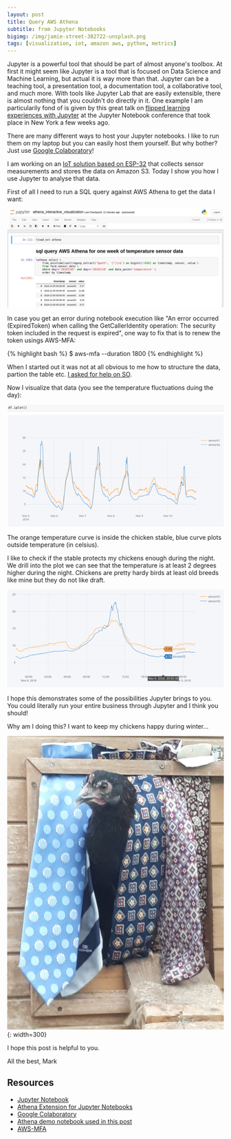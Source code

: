 ```yaml
---
layout: post
title: Query AWS Athena
subtitle: from Jupyter Notebooks
bigimg: /img/jamie-street-382722-unsplash.png
tags: [visualization, iot, amazon aws, python, metrics]
---
```


Jupyter is a powerful tool that should be part of almost anyone's toolbox. At first it might seem like Jupyter is a tool that is focused on Data Science and Machine Learning, but actual it is way more than that. Jupyter can be a teaching tool, a presentation tool, a documentation tool, a collaborative tool, and much more. With tools like Jupyter Lab that are easily extensible, there is almost nothing that you couldn't do directly in it. One example I am particularily fond of is given by this great talk on [flipped learning experiences with Jupyter](https://www.youtube.com/watch?v=UpWEUXiPG4k) at the Jupyter Notebook conference that took place in New York a few weeks ago.

There are many different ways to host your Jupyter notebooks. I like to run them on my laptop but you can easily host them yourself. But why bother? Just use [Google Colaboratory](https://colab.research.google.com/notebooks/welcome.ipynb)!

I am working on an [IoT solution based on ESP-32](https://www.mark-fink.de/2018-11-03-esp32-aws-iot-mqtt/) that collects sensor measurements and stores the data on Amazon S3. Today I show you how I use Jupyter to analyse that data.

First of all I need to run a SQL query against AWS Athena to get the data I want:

![Screenshot make menuconfig](/media/jupyter_athena/athena_sql_query.png)

In case you get an error during notebook execution like "An error occurred (ExpiredToken) when calling the GetCallerIdentity operation: The security token included in the request is expired", one way to fix that is to renew the token usings AWS-MFA:

{% highlight bash %}
$ aws-mfa --duration 1800
{% endhighlight %}

When I started out it was not at all obvious to me how to structure the data, partion the table etc. [I asked for help on SO](https://stackoverflow.com/questions/53570456/aws-athena-create-table-and-partition).

Now I visualize that data (you see the temperature fluctuations duing the day):

![Screenshot make menuconfig](/media/jupyter_athena/jupyter_one_week_of_data.png)

The orange temperature curve is inside the chicken stable, blue curve plots outside temperature (in celsius).

I like to check if the stable protects my chickens enough during the night. We drill into the plot we can see that the temperature is at least 2 degrees higher during the night. Chickens are pretty hardy birds at least old breeds like mine but they do not like draft.

![Screenshot make menuconfig](/media/jupyter_athena/jupyter_zoom_in.png)

I hope this demonstrates some of the possibilities Jupyter brings to you. You could literally run your entire business through Jupyter and I think you should!

Why am I doing this? I want to keep my chickens happy during winter...

![Happy chickens](/media/jupyter_athena/happy_chickens.png){: width=300}


I hope this post is helpful to you.

All the best, Mark


## Resources

* [Jupyter Notebook](https://github.com/jupyter/notebook)
* [Athena Extension for Jupyter Notebooks](https://github.com/finklabs/jupyter-athena-sql)
* [Google Colaboratory](https://colab.research.google.com/notebooks/welcome.ipynb)
* [Athena demo notebook used in this post](https://github.com/finklabs/jupyter-athena-sql/blob/develop/athena_interactive_visualization.ipynb)
* [AWS-MFA](https://pypi.org/project/aws-mfa/)
